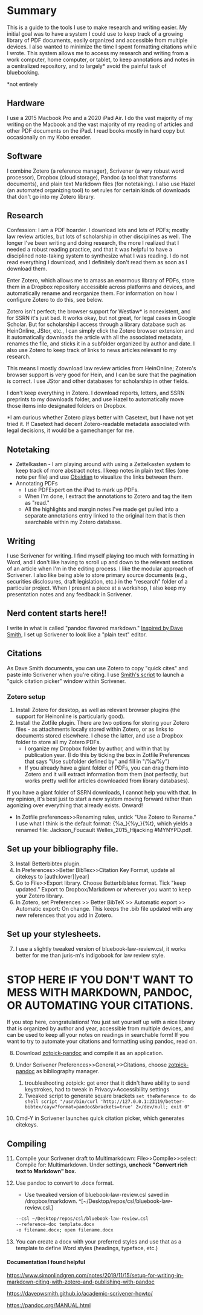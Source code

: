 # Summary

This is a guide to the tools I use to make research and writing easier. My initial goal was to have a system I could use to keep track of a growing library of PDF documents, easily organized and accessible from multiple devices. I also wanted to minimize the time I spent formatting citations while I wrote. This system allows me to access my research and writing from a work computer, home computer, or tablet, to keep annotations and notes in a centralized repository, and to largely* avoid the painful task of bluebooking.

*not entirely

## Hardware

I use a 2015 Macbook Pro and a 2020 iPad Air. I do the vast majority of my writing on the Macbook and the vast majority of my reading of articles and other PDF documents on the iPad. I read books mostly in hard copy but occasionally on my Kobo ereader.

## Software

I combine Zotero (a reference manager), Scrivener (a very robust word processor), Dropbox (cloud storage), Pandoc (a tool that transforms documents), and plain text Markdown files (for notetaking). I also use Hazel (an automated organizing tool) to set rules for certain kinds of downloads that don't go into my Zotero library.

## Research

Confession: I am a PDF hoarder. I download lots and lots of PDFs; mostly law review articles, but lots of scholarship in other disciplines as well.  The longer I've been writing and doing research, the more I realized that I needed a robust reading practice, and that it was helpful to have a disciplined note-taking system to synthesize what I was reading. I do not read everything I download, and I definitely don't read them as soon as I download them.

Enter Zotero, which allows me to amass an enormous library of PDFs, store them in a Dropbox repository accessible across platforms and devices, and automatically rename and reorganize them. For information on how I configure Zotero to do this, see below.

Zotero isn't perfect; the browser support for Westlaw* is nonexistent, and for SSRN it's just bad. It works okay, but not great, for legal cases in Google Scholar. But for scholarship I access through a library database such as HeinOnline, JStor, etc., I can simply click the Zotero browser extension and it automatically downloads the article with all the associated metadata, renames the file, and sticks it in a subfolder organized by author and date. I also use Zotero to keep track of links to news articles relevant to my research.

This means I mostly download law review articles from HeinOnline; Zotero's browser support is very good for Hein, and I can be sure that the pagination is correct. I use JStor and other databases for scholarship in other fields.

I don't keep everything in Zotero. I download reports, letters, and SSRN preprints to my downloads folder, and use Hazel to automatically move those items into designated folders on Dropbox.

*I am curious whether Zotero plays better with Casetext, but I have not yet tried it. If Casetext had decent Zotero-readable metadata associated with legal decisions, it would be a gamechanger for me.

## Notetaking

- Zettelkasten - I am playing around with using a Zettelkasten system to keep track of more abstract notes. I keep notes in plain text files (one note per file) and use [Obsidian](https://obsidian.md/) to visualize the links between them.
- Annotating PDFs
  - I use PDFExpert on the iPad to mark up PDFs.
  - When I'm done, I extract the annotations to Zotero and tag the item as "read."
  - All the highlights and  margin notes I've made get pulled into a separate annotations entry linked to the original item that is then searchable within my Zotero database.

## Writing

I use Scrivener for writing. I find myself playing too much with formatting in Word, and I don't like having to scroll up and down to the relevant sections of an article when I'm in the editing process. I like the modular approach of Scrivener. I also like being able to store primary source documents (e.g., securities disclosures, draft legislation, etc.) in the "research" folder of a particular project. When I present a piece at a workshop, I also keep my presentation notes and any feedback in Scrivener.

## Nerd content starts here!!

I write in what is called "pandoc flavored markdown." [Inspired by Dave Smith](https://davepwsmith.github.io/academic-scrivener-howto/), I set up Scrivener to look like a "plain text" editor.

## Citations

As Dave Smith documents, you can use Zotero to copy "quick cites" and paste into Scrivener when you're citing. I use [Smith's script](https://github.com/davepwsmith/zotpick-applescript) to launch a "quick citation picker" window within Scrivener.

### Zotero setup

1. Install Zotero for desktop, as well as relevant browser plugins (the support for Heinonline is particularly good).
2. Install the Zotfile plugin. There are two options for storing your Zotero files - as attachments locally stored within Zotero, or as links to documents stored elsewhere. I chose the latter, and use a Dropbox folder to store all my Zotero PDFs.
   - I organize my Dropbox folder by author, and within that by publication year. (I do this by ticking the box in Zotfile Preferences that says "Use subfolder defined by" and fill in "/%a/%y")
   - If you already have a giant folder of PDFs, you can drag them into Zotero and it will extract information from them (not perfectly, but works pretty well for articles downloaded from library databases).

  If you have a giant folder of SSRN downloads, I cannot help you with that. In my opinion, it's best just to start a new system moving forward rather than agonizing over everything that already exists. Onward!
  
   - In Zotfile preferences>>Renaming rules, untick "Use Zotero to Rename." I use what I think is the default format: {%a_}{%y_}{%t}, which yields a renamed file: Jackson_Foucault Welles_2015_Hijacking #MYNYPD.pdf.

## Set up your bibliography file.

3. Install Betterbibtex plugin.
2. In Preferences>>Better BibTex>>Citation Key Format, update all citekeys to [auth:lower][year]
3. Go to File>>Export library. Choose Betterbiblatex format. Tick "keep updated." Export to Dropbox/Markdown or wherever you want to keep your Zotero library.
4. In Zotero, set Preferences >> Better BibTeX >> Automatic export >> Automatic export: On change. This keeps the .bib file updated with any new references that you add in Zotero.

## Set up your stylesheets.

7. I use a slightly tweaked version of bluebook-law-review.csl, it works better for me than juris-m's indigobook for law review style.

# STOP HERE IF YOU DON'T WANT TO MESS WITH MARKDOWN, PANDOC, OR AUTOMATING YOUR CITATIONS.

If you stop here, congratulations! You just set yourself up with a nice library that is organized by author and year, accessible from multiple devices, and can be used to keep all your notes on readings in searchable form! If you want to try to automate your citations and formatting using pandoc, read on.

8. Download [zotpick-pandoc](https://github.com/davepwsmith/zotpick-applescript/blob/master/zotpick-pandoc%20for%20Scrivener.applescript) and compile it as an application.

6. Under Scrivener Preferences>>General,>>Citations, choose [zotpick-pandoc](https://github.com/davepwsmith/zotpick-applescript/blob/master/zotpick-pandoc%20for%20Scrivener.applescript) as bibliography manager.
   1. troubleshooting zotpick: got error that it didn't have ability to send keystrokes, had to tweak in Privacy>Accessibility settings
   2. Tweaked script to generate square brackets
         ```set theReference to do shell script "/usr/bin/curl 'http://127.0.0.1:23119/better-bibtex/cayw?format=pandoc&brackets=true' 2>/dev/null; exit 0"```

6. Cmd-Y in Scrivener launches quick citation picker, which generates citekeys.

## Compiling

11. Compile your Scrivener draft to Multimarkdown: File>>Compile>>select: Compile for: Multimarkdown. Under settings, **uncheck "Convert rich text to Markdown" box.**

12. Use pandoc to convert to .docx format.

    - Use tweaked version of bluebook-law-review.csl saved in /dropbox/markdown. ^[~/Desktop/repos/csl/bluebook-law-review.csl.]

    ``` sh pandoc filename.md --bibliography zotero.bib
    --csl ~/Desktop/repos/csl/bluebook-law-review.csl
    --reference-doc template.docx
    -o filename.docx; open filename.docx
    ```

13. You can create a docx with your preferred styles and use that as a template to define Word styles (headings, typeface, etc.)

#### Documentation I found helpful
https://www.simonlindgren.com/notes/2019/11/15/setup-for-writing-in-markdown-citing-with-zotero-and-publishing-with-pandoc

https://davepwsmith.github.io/academic-scrivener-howto/

https://pandoc.org/MANUAL.html
